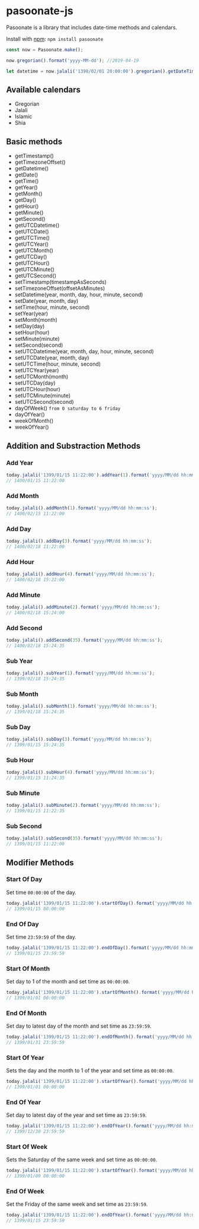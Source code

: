 # pasoonate-js
Pasoonate is a library that includes date-time methods and calendars.

Install with [npm](https://www.npmjs.com): ```npm install pasoonate```

```js
const now = Pasoonate.make();
```

```js
now.gregorian().format('yyyy-MM-dd'); //2019-04-19
```

```js
let datetime = now.jalali('1398/02/01 20:00:00').gregorian().getDateTime();
```

## Available calendars

- Gregorian
- Jalali
- Islamic
- Shia


## Basic methods

- getTimestamp()
- getTimezoneOffset()
- getDatetime()
- getDate()
- getTime()
- getYear()
- getMonth()
- getDay()
- getHour()
- getMinute()
- getSecond()
- getUTCDatetime()
- getUTCDate()
- getUTCTime()
- getUTCYear()
- getUTCMonth()
- getUTCDay()
- getUTCHour()
- getUTCMinute()
- getUTCSecond()
- setTimestamp(timestampAsSeconds)
- setTimezoneOffset(offsetAsMinutes)
- setDatetime(year, month, day, hour, minute, second)
- setDate(year, month, day)
- setTime(hour, minute, second)
- setYear(year)
- setMonth(month)
- setDay(day)
- setHour(hour)
- setMinute(minute)
- setSecond(second)
- setUTCDatetime(year, month, day, hour, minute, second)
- setUTCDate(year, month, day)
- setUTCTime(hour, minute, second)
- setUTCYear(year)
- setUTCMonth(month)
- setUTCDay(day)
- setUTCHour(hour)
- setUTCMinute(minute)
- setUTCSecond(second)
- dayOfWeek() `from 0 saturday to 6 friday`
- dayOfYear()
- weekOfMonth()
- weekOfYear()

## Addition and Substraction Methods

### Add Year
```js
today.jalali('1399/01/15 11:22:00').addYear(1).format('yyyy/MM/dd hh:mm:ss'); 
// 1400/01/15 11:22:00
```
### Add Month
```js
today.jalali().addMonth(1).format('yyyy/MM/dd hh:mm:ss'); 
// 1400/02/15 11:22:00
```
### Add Day
```js
today.jalali().addDay(3).format('yyyy/MM/dd hh:mm:ss'); 
// 1400/02/18 11:22:00
```
### Add Hour
```js
today.jalali().addHour(4).format('yyyy/MM/dd hh:mm:ss'); 
// 1400/02/18 15:22:00
```
### Add Minute
```js
today.jalali().addMinute(2).format('yyyy/MM/dd hh:mm:ss'); 
// 1400/02/18 15:24:00
```
### Add Second
```js
today.jalali().addSecond(35).format('yyyy/MM/dd hh:mm:ss'); 
// 1400/02/18 15:24:35
```
### Sub Year
```js
today.jalali().subYear(1).format('yyyy/MM/dd hh:mm:ss'); 
// 1399/02/18 15:24:35
```
### Sub Month
```js
today.jalali().subMonth(1).format('yyyy/MM/dd hh:mm:ss'); 
// 1399/01/18 15:24:35
```
### Sub Day
```js
today.jalali().subDay(3).format('yyyy/MM/dd hh:mm:ss'); 
// 1399/01/15 15:24:35
```
### Sub Hour
```js
today.jalali().subHour(4).format('yyyy/MM/dd hh:mm:ss'); 
// 1399/01/15 11:24:35
```
### Sub Minute
```js
today.jalali().subMinute(2).format('yyyy/MM/dd hh:mm:ss'); 
// 1399/01/15 11:22:35
```
### Sub Second
```js
today.jalali().subSecond(35).format('yyyy/MM/dd hh:mm:ss'); 
// 1399/01/15 11:22:00
```

## Modifier Methods

### Start Of Day
Set time `00:00:00` of the day.
```js
today.jalali('1399/01/15 11:22:00').startOfDay().format('yyyy/MM/dd hh:mm:ss'); 
// 1399/01/15 00:00:00
```
### End Of Day
Set time `23:59:59` of the day.

```js
today.jalali('1399/01/15 11:22:00').endOfDay().format('yyyy/MM/dd hh:mm:ss'); 
// 1399/01/15 23:59:59
```
### Start Of Month
Set day to 1 of the month and set time as `00:00:00`.

```js
today.jalali('1399/01/15 11:22:00').startOfMonth().format('yyyy/MM/dd hh:mm:ss'); 
// 1399/01/01 00:00:00
```
### End Of Month
Set day to latest day of the month and set time as `23:59:59`.

```js
today.jalali('1399/01/15 11:22:00').endOfMonth().format('yyyy/MM/dd hh:mm:ss'); 
// 1399/01/31 23:59:59
```
### Start Of Year
Sets the day and the month to 1 of the year and set time as `00:00:00`.

```js
today.jalali('1399/01/15 11:22:00').startOfYear().format('yyyy/MM/dd hh:mm:ss'); 
// 1399/01/01 00:00:00
```
### End Of Year
Set day to latest day of the year and set time as `23:59:59`.

```js
today.jalali('1399/01/15 11:22:00').endOfYear().format('yyyy/MM/dd hh:mm:ss'); 
// 1399/12/30 23:59:59
```
### Start Of Week
Sets the Saturday of the same week and set time as `00:00:00`.

```js
today.jalali('1399/01/15 11:22:00').startOfYear().format('yyyy/MM/dd hh:mm:ss'); 
// 1399/01/09 00:00:00
```
### End Of Week
Set the Friday of the same week and set time as `23:59:59`.

```js
today.jalali('1399/01/15 11:22:00').endOfYear().format('yyyy/MM/dd hh:mm:ss'); 
// 1399/01/15 23:59:59
```
